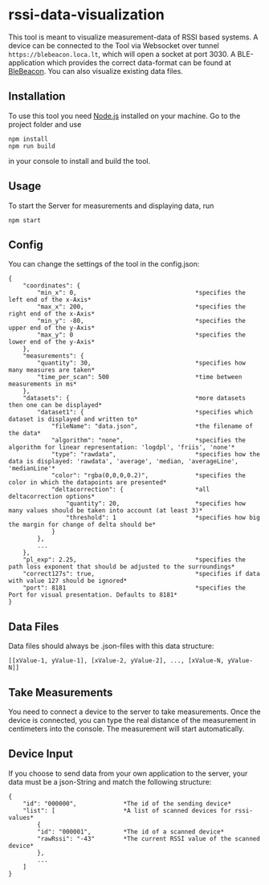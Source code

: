 # rssi-data-visualization

This tool is meant to visualize measurement-data of RSSI based systems. A device can be connected to the Tool via Websocket over tunnel `https://blebeacon.loca.lt`, which will open a socket at port 3030.
A BLE-application which provides the correct data-format can be found at [BleBeacon](https://pages.github.com/TawsTM). You can also visualize existing data files.

## Installation

To use this tool you need [Node.js](https://nodejs.org) installed on your machine. Go to the project folder and use

```
npm install
npm run build
```

in your console to install and build the tool.

## Usage

To start the Server for measurements and displaying data, run

```
npm start
```

## Config

You can change the settings of the tool in the config.json:
```
{
    "coordinates": {                                
        "min_x": 0,                                 *specifies the left end of the x-Axis*
        "max_x": 200,                               *specifies the right end of the x-Axis*
        "min_y": -80,                               *specifies the upper end of the y-Axis*
        "max_y": 0                                  *specifies the lower end of the y-Axis*
    },
    "measurements": {
        "quantity": 30,                             *specifies how many measures are taken*
        "time_per_scan": 500                        *time between measurements in ms*
    },
    "datasets": {                                   *more datasets then one can be displayed*
        "dataset1": {                               *specifies which dataset is displayed and written to*
            "fileName": "data.json",                *the filename of the data*
            "algorithm": "none",                    *specifies the algorithm for linear representation: 'logdpl', 'friis', 'none'*
            "type": "rawdata",                      *specifies how the data is displayed: 'rawdata', 'average', 'median, 'averageLine', 'medianLine'*
            "color": "rgba(0,0,0,0.2)",             *specifies the color in which the datapoints are presented*
            "deltacorrection": {                    *all deltacorrection options*
                "quantity": 20,                     *specifies how many values should be taken into account (at least 3)*
                "threshold": 1                      *specifies how big the margin for change of delta should be*
            }
        },
        ...
    },
    "pl_exp": 2.25,                                 *specifies the path loss exponent that should be adjusted to the surroundings*
    "correct127s": true,                            *specifies if data with value 127 should be ignored* 
    "port": 8181                                    *specifies the Port for visual presentation. Defaults to 8181*
}
```

## Data Files

Data files should always be .json-files with this data structure:

```
[[xValue-1, yValue-1], [xValue-2, yValue-2], ..., [xValue-N, yValue-N]]
```

## Take Measurements

You need to connect a device to the server to take measurements. Once the device is connected, you can type the real distance of the measurement in centimeters into the console. The measurement will start automatically.

## Device Input

If you choose to send data from your own application to the server, your data must be a json-String and match the following structure:
```
{
    "id": "000000",             *The id of the sending device*
    "list": [                   *A list of scanned devices for rssi-values*
        {
        "id": "000001",         *The id of a scanned device*
        "rawRssi": "-43"        *The current RSSI value of the scanned device*
        },
        ...
    ]
}
```